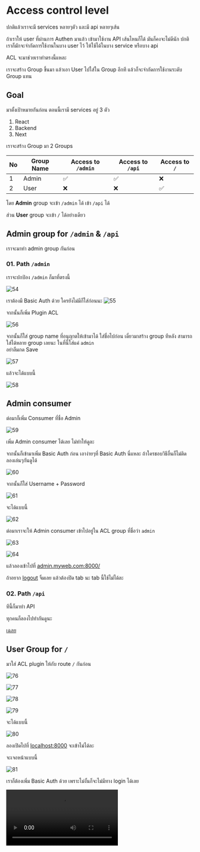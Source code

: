 # Access control level

ปกติแล้วเราจะมี services หลายๆตัว
และมี api หลายๆเส้น

ถ้าเราให้ user ที่ผ่านการ Authen มาแล้ว เข้ามาใช้งาน API เส้นไหนก็ได้ มันก็คงจะไม่ดีนัก ปกติเราก็มักจะจำกัดการใช้งานในบาง user ไว้ ให้ใช้ได้ในบาง service หรือบาง api

ACL จะมาช่วยเราทำตรงนี้แหละ

เราจะสร้าง Group ขึ้นมา แล้วเอา User ไปใส่ใน Group อีกที
แล้วก็จะจำกัดการใช้งานระดับ Group แทน

## Goal

มาตั้งเป้าหมายกันก่อน
ตอนนี้เรามี services อยู่ 3 ตัว

1. React
2. Backend
3. Next

เราจะสร้าง Group มา 2 Groups

| No  | Group Name | Access to `/admin` | Access to `/api` | Access to `/` |
| --- | ---------- | ------------------ | ---------------- | ------------- |
| 1   | Admin      | ✅                 | ✅               | ❌            |
| 2   | User       | ❌                 | ❌               | ✅            |

โดย **Admin** group จะเข้า `/admin` ได้ เข้า `/api` ได้

ส่วน **User** group จะเข้า `/` ได้อย่างเดียว

## Admin group for `/admin` & `/api`

เราจะมาทำ admin group กันก่อน

### 01. Path `/admin`

เราจะปกป้อง `/admin` ก็มาที่ตรงนี้

![54](/54.png)

เราต้องมี Basic Auth ด้วย
ใครยังไม่มีก็ใส่ก่อนนะ
![55](/55.png)

จากนั้นก็เพิ่ม Plugin ACL

![56](/56.png)

จากนั้นก็ใส่ group name ที่อนุญาตให้เข้ามาได้ ใส่ชื่อไปก่อน เดี๋ยวมาสร้าง group ทีหลัง
สามารถใส่ได้หลาย group เลยนะ
ในที่นี้ใส่แค่ `admin`
<br>
อย่าลืมกด Save

![57](/57.png)

แล้วจะได้แบบนี้

![58](/58.png)

## Admin consumer

ต่อมาก็เพิ่ม Consumer ที่ชื่อ Admin

![59](/59.png)

เพิ่ม Admin consumer ได้เลย ไม่ทำให้ดูละ

จากนั้นก็เข้ามาเพิ่ม Basic Auth ก่อน เอาง่ายๆที่ Basic Auth นี่แหละ
ถ้าใครชอบวิธีอื่นก็ไม่ติด ลองเล่นๆกันดูได้

![60](/60.png)

จากนั้นก็ใส่ Username + Password

![61](/61.png)

จะได้แบบนี้

![62](/62.png)

ต่อมาเราจะให้ Admin consumer เข้าไปอยู่ใน ACL group ที่ชื่อว่า `admin`

![63](/63.png)

![64](/64.png)

แล้วลองเข้าไปที่ [admin.myweb.com:8000/](http://admin.myweb.com:8000/)

ถ้าอยาก [logout](http://log:out@admin.myweb.com:8000/) จิ้มเลย
แล้วต้องปิด tab นะ tab นี้ใช้ไม่ได้ละ

### 02. Path `/api`

ทีนี้ก็มาทำ API

ทุกคนก็ลองไปทำกันดูนะ

[เฉลย](/12-plugin-acl/admin-for-api)

## User Group for `/`

มาใส่ ACL plugin ให้กับ route `/`
กันก่อน

![76](/76.png)

![77](/77.png)

![78](/78.png)

![79](/79.png)

จะได้แบบนี้

![80](/80.png)

ลองเปิดไปที่
[localhost:8000](http://localhost:8000/)
จะเข้าไม่ได้ละ

จะเจอหน้าแบบนี้

![81](/81.png)

เราก็ต้องเพิ่ม Basic Auth ด้วย
เพราะไม่งั้นก็จะไม่มีทาง login ได้เลย

<video controls src="/82.mov" />

ลองเปิดไปที่
[localhost:8000](http://localhost:8000/)

แต่ก็ยังไม่มี username + password เลย
ไปขั้นตอนต่อไป

## User Consumer

มาสร้าง User group กัน

![66](/66.png)

![67](/67.png)

จะได้แบบนี้

![68](/68.png)

จากนั้นก็ใส่ credential ให้กับ User consumer

![69](/69.png)

![70](/70.png)

![71](/71.png)

จะได้แบบนี้

![72](/72.png)

ทีนี้ก็เพิ่ม ACL User Group ให้กับ Consumer User

![73](/73.png)

![74](/74.png)

จะได้แบบนี้
![75](/75.png)

ลองเปิดไปที่
[localhost:8000](http://localhost:8000/)

## Logout

### React

เผื่อใครอยาก logout [click](http://log:out@localhost:8000) เลย เสร็จแล้วจะต้องปิด tab นะ tab นั้นจะใช้ไม่ได้ละ

### Admin

ถ้าอยาก [logout](http://log:out@admin.myweb.com:8000/) จิ้มเลย
